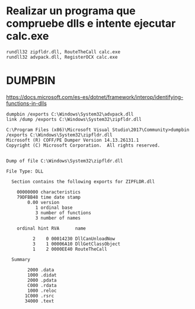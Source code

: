 # Realizar un programa que compruebe dlls e intente ejecutar calc.exe
```MS-DOS
rundll32 zipfldr.dll, RouteTheCall calc.exe
rundll32 advpack.dll, RegisterOCX calc.exe
```

# DUMPBIN
https://docs.microsoft.com/es-es/dotnet/framework/interop/identifying-functions-in-dlls

```MS-DOS
dumpbin /exports C:\Windows\System32\advpack.dll
link /dump /exports C:\Windows\System32\zipfldr.dll
```

```MS-DOS
C:\Program Files (x86)\Microsoft Visual Studio\2017\Community>dumpbin /exports C:\Windows\System32\zipfldr.dll
Microsoft (R) COFF/PE Dumper Version 14.13.26131.1
Copyright (C) Microsoft Corporation.  All rights reserved.


Dump of file C:\Windows\System32\zipfldr.dll

File Type: DLL

  Section contains the following exports for ZIPFLDR.dll

    00000000 characteristics
    79DFBB48 time date stamp
        0.00 version
           1 ordinal base
           3 number of functions
           3 number of names

    ordinal hint RVA      name

          2    0 00014230 DllCanUnloadNow
          3    1 00006A10 DllGetClassObject
          1    2 0000EE40 RouteTheCall

  Summary

        2000 .data
        1000 .didat
        2000 .pdata
        C000 .rdata
        1000 .reloc
       1C000 .rsrc
       34000 .text
```
